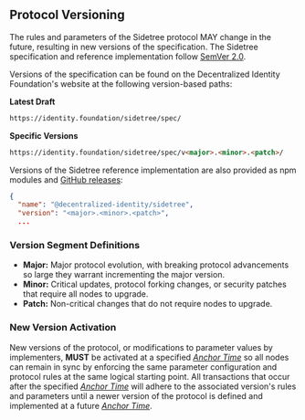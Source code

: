 ## Protocol Versioning

The rules and parameters of the Sidetree protocol MAY change in the future, resulting in new versions of the specification. The Sidetree specification and reference implementation follow [SemVer 2.0](https://semver.org/).

Versions of the specification can be found on the Decentralized Identity Foundation's website at the following version-based paths:

**Latest Draft**

```html
https://identity.foundation/sidetree/spec/
```

**Specific Versions**

```html
https://identity.foundation/sidetree/spec/v<major>.<minor>.<patch>/
```

Versions of the Sidetree reference implementation are also provided as npm modules and [GitHub releases](https://github.com/decentralized-identity/sidetree/releases):


```json
{
  "name": "@decentralized-identity/sidetree",
  "version": "<major>.<minor>.<patch>",
  ...
```

### Version Segment Definitions

- **Major:** Major protocol evolution, with breaking protocol advancements so large they warrant incrementing the major version.
- **Minor:** Critical updates, protocol forking changes, or security patches that require all nodes to upgrade.
- **Patch:** Non-critical changes that do not require nodes to upgrade.

### New Version Activation

New versions of the protocol, or modifications to parameter values by implementers, ****MUST**** be activated at a specified [_Anchor Time_](#anchor-time) so all nodes can remain in sync by enforcing the same parameter configuration and protocol rules at the same logical starting point. All transactions that occur after the specified [_Anchor Time_](#anchor-time) will adhere to the associated version's rules and parameters until a newer version of the protocol is defined and implemented at a future [_Anchor Time_](#anchor-time).